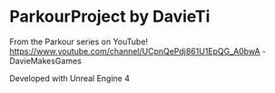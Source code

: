 # ParkourProject by DavieTi
From the Parkour series on YouTube!
https://www.youtube.com/channel/UCpnQePdj861U1EpQG_A0bwA
-DavieMakesGames

Developed with Unreal Engine 4
